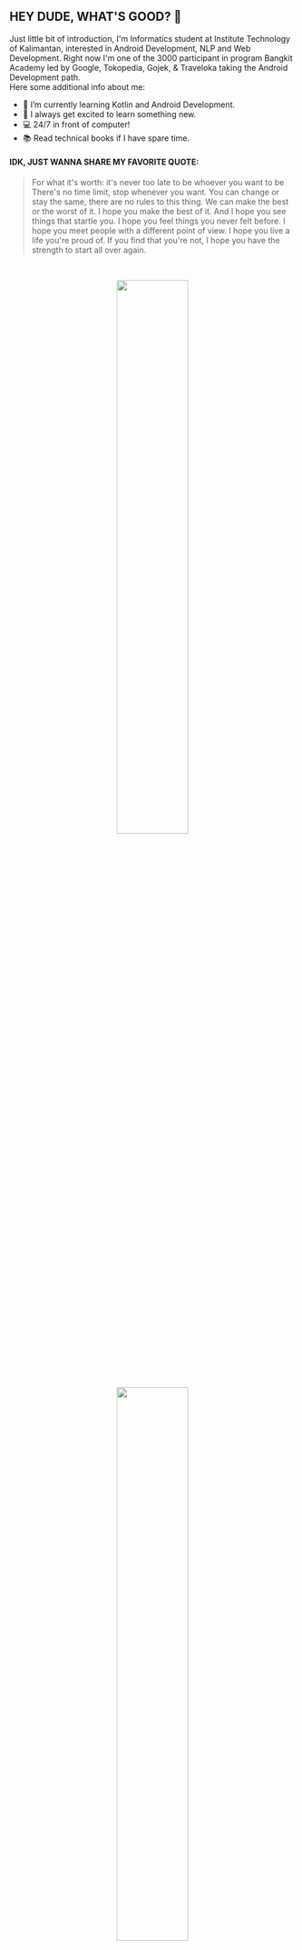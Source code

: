 ## HEY DUDE, WHAT'S GOOD? 👋

Just little bit of introduction, I'm Informatics student at Institute Technology of Kalimantan, interested in Android Development, NLP and Web Development. Right now I'm one of the 3000 participant in program Bangkit Academy led by Google, Tokopedia, Gojek, & Traveloka taking the Android Development path.
<br>Here some additional info about me:
- 🌱 I’m currently learning Kotlin and Android Development.
- 💬 I always get excited to learn something new.
- :computer: 24/7 in front of computer!
- :books: Read technical books if I have spare time.

#### IDK, JUST WANNA SHARE MY FAVORITE QUOTE:
> For what it's worth: it's never too late
> to be whoever you want to be
> There's no time limit, stop whenever you want.
> You can change or stay the same, there are no rules to this thing.
> We can make the best or the worst of it. 
> I hope you make the best of it. And I hope you see things that startle you.
> I hope you feel things you never felt before. I hope you meet people with a different point of view.
> I hope you live a life you're proud of.
> If you find that you're not, I hope you have the strength to start all over again.

<br>
<p align="center">
  <img src="https://github-readme-stats.vercel.app/api?username=MohFahmi27&show_icons=true&theme=dark" width="50%">
  <br>
  <img src="https://github-readme-stats.vercel.app/api/top-langs/?username=MohFahmi27&layout=compact&theme=dark" width="50%">
</p>
